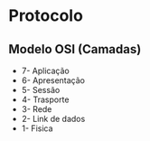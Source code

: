 # Protocolo

## Modelo OSI (Camadas)

* 7- Aplicação
* 6- Apresentação
* 5- Sessão
* 4- Trasporte
* 3- Rede
* 2- Link de dados
* 1- Fisica


